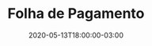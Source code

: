 ---
title: "Folha de Pagamento"
linkTitle: "Folha de Pagamento"
slug: "folha-de-pagamento"
date: 2020-05-13T18:00:00-03:00
lastmod: 2020-09-21T18:00:00-03:00
weight: 12
description: >
      
---